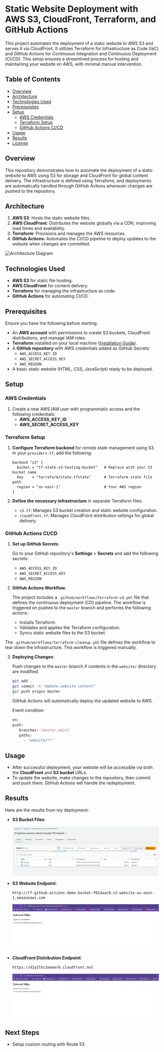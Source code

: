 
# Static Website Deployment with AWS S3, CloudFront, Terraform, and GitHub Actions

This project automates the deployment of a static website to AWS S3 and serves it via CloudFront. It utilizes Terraform for Infrastructure as Code (IaC) and GitHub Actions for Continuous Integration and Continuous Deployment (CI/CD). This setup ensures a streamlined process for hosting and maintaining your website on AWS, with minimal manual intervention.

## Table of Contents

- [Overview](#overview)
- [Architecture](#architecture)
- [Technologies Used](#technologies-used)
- [Prerequisites](#prerequisites)
- [Setup](#setup)
  - [AWS Credentials](#aws-credentials)
  - [Terraform Setup](#terraform-setup)
  - [GitHub Actions CI/CD](#github-actions-cicd)
- [Usage](#usage)
- [Results](#results)
- [License](#license)

## Overview

This repository demonstrates how to automate the deployment of a static website to AWS using S3 for storage and CloudFront for global content delivery. The infrastructure is defined using Terraform, and deployments are automatically handled through GitHub Actions whenever changes are pushed to the repository.

## Architecture

1. **AWS S3**: Hosts the static website files.
2. **AWS CloudFront**: Distributes the website globally via a CDN, improving load times and availability.
3. **Terraform**: Provisions and manages the AWS resources.
4. **GitHub Actions**: Automates the CI/CD pipeline to deploy updates to the website when changes are committed.

![Architecture Diagram](path/to/your/architecture-diagram.png) <!-- Replace with a valid link to your architecture diagram -->

## Technologies Used

- **AWS S3** for static file hosting.
- **AWS CloudFront** for content delivery.
- **Terraform** for managing the infrastructure as code.
- **GitHub Actions** for automating CI/CD.

## Prerequisites

Ensure you have the following before starting:

- An **AWS account** with permissions to create S3 buckets, CloudFront distributions, and manage IAM roles.
- **Terraform** installed on your local machine ([Installation Guide](https://learn.hashicorp.com/tutorials/terraform/install-cli)).
- A **GitHub repository** with AWS credentials added as GitHub Secrets:
  - `AWS_ACCESS_KEY_ID`
  - `AWS_SECRET_ACCESS_KEY`
  - `AWS_REGION`
- A basic static website (HTML, CSS, JavaScript) ready to be deployed.

## Setup

### AWS Credentials

1. Create a new AWS IAM user with programmatic access and the following credentials:
   - **AWS_ACCESS_KEY_ID**
   - **AWS_SECRET_ACCESS_KEY**

### Terraform Setup

1. **Configure Terraform backend** for remote state management using S3. In your `providers.tf`, add the following:

    ```hcl
    backend "s3" {
      bucket = "tf-state-s3-hosting-bucket"   # Replace with your S3 bucket name
      key    = "terraform/state.tfstate"      # Terraform state file path
      region = "us-east-1"                    # Your AWS region
    }
    ```

2. **Define the necessary infrastructure** in separate Terraform files:
   - `s3.tf`: Manages S3 bucket creation and static website configuration.
   - `cloudfront.tf`: Manages CloudFront distribution settings for global delivery.

### GitHub Actions CI/CD

1. **Set up GitHub Secrets**:

   Go to your GitHub repository's **Settings** > **Secrets** and add the following secrets:
   - `AWS_ACCESS_KEY_ID`
   - `AWS_SECRET_ACCESS_KEY`
   - `AWS_REGION`

2. **GitHub Actions Workflow**:

   The project includes a `.github/workflows/terraform-cd.yml` file that defines the continuous deployment (CD) pipeline. The workflow is triggered on pushes to the `master` branch and performs the following actions:
   - Installs Terraform.
   - Validates and applies the Terraform configuration.
   - Syncs static website files to the S3 bucket.

The `.github/workflows/terraform-cleanup.yml` file defines the workflow to tear down the infrastructure. This workflow is triggered manually.

3. **Deploying Changes**:

   Push changes to the `master` branch if contents in the `website/` directory are modified:

   ```bash
   git add .
   git commit -m "Update website content"
   git push origin master
   ```

   GitHub Actions will automatically deploy the updated website to AWS.

   Event condition 
   ```bash
   on: 
   push:
      branches: [master,main]
      paths:
        - 'website/**' 
   ```

## Usage

- After successful deployment, your website will be accessible via both the **CloudFront** and **S3 bucket** URLs.
- To update the website, make changes to the repository, then commit and push them. GitHub Actions will handle the redeployment.

## Results

Here are the results from my deployment:

- **S3 Bucket Files**:

  ![S3 Bucket Files](snippets/s3-files.png)

- **S3 Website Endpoint**:

  ```
  http://tf-github-actions-demo-bucket-f014aac0.s3-website-us-east-1.amazonaws.com
  ```

  ![S3 Website Endpoint](snippets/s3-endpoint.png)

- **CloudFront Distribution Endpoint**:

  ```
  https://d2y2lhc3xmoer6.cloudfront.net
  ```

  ![CloudFront Distribution Endpoint](snippets/cloudfront-endpoint.png)


## Next Steps
- Setup custom routing with Route 53
